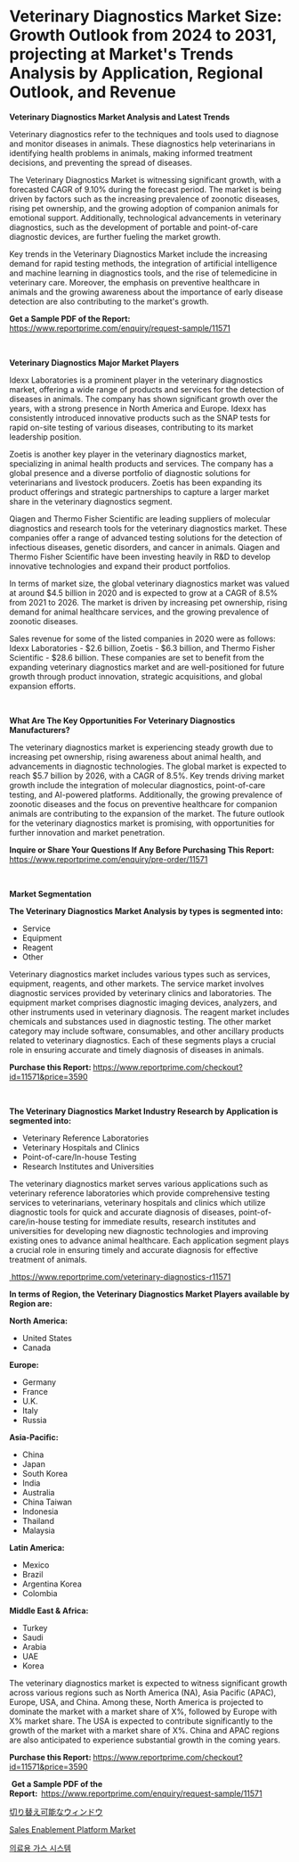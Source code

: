 <p><h1>Veterinary Diagnostics Market Size: Growth Outlook from 2024 to 2031, projecting at Market's Trends Analysis by Application, Regional Outlook, and Revenue</h1></p><p><strong>Veterinary Diagnostics Market Analysis and Latest Trends</strong></p>
<p><p>Veterinary diagnostics refer to the techniques and tools used to diagnose and monitor diseases in animals. These diagnostics help veterinarians in identifying health problems in animals, making informed treatment decisions, and preventing the spread of diseases.</p><p>The Veterinary Diagnostics Market is witnessing significant growth, with a forecasted CAGR of 9.10% during the forecast period. The market is being driven by factors such as the increasing prevalence of zoonotic diseases, rising pet ownership, and the growing adoption of companion animals for emotional support. Additionally, technological advancements in veterinary diagnostics, such as the development of portable and point-of-care diagnostic devices, are further fueling the market growth.</p><p>Key trends in the Veterinary Diagnostics Market include the increasing demand for rapid testing methods, the integration of artificial intelligence and machine learning in diagnostics tools, and the rise of telemedicine in veterinary care. Moreover, the emphasis on preventive healthcare in animals and the growing awareness about the importance of early disease detection are also contributing to the market's growth.</p></p>
<p><strong>Get a Sample PDF of the Report:&nbsp;</strong> <a href="https://www.reportprime.com/enquiry/request-sample/11571">https://www.reportprime.com/enquiry/request-sample/11571</a></p>
<p>&nbsp;</p>
<p><strong>Veterinary Diagnostics Major Market Players</strong></p>
<p><p>Idexx Laboratories is a prominent player in the veterinary diagnostics market, offering a wide range of products and services for the detection of diseases in animals. The company has shown significant growth over the years, with a strong presence in North America and Europe. Idexx has consistently introduced innovative products such as the SNAP tests for rapid on-site testing of various diseases, contributing to its market leadership position.</p><p>Zoetis is another key player in the veterinary diagnostics market, specializing in animal health products and services. The company has a global presence and a diverse portfolio of diagnostic solutions for veterinarians and livestock producers. Zoetis has been expanding its product offerings and strategic partnerships to capture a larger market share in the veterinary diagnostics segment.</p><p>Qiagen and Thermo Fisher Scientific are leading suppliers of molecular diagnostics and research tools for the veterinary diagnostics market. These companies offer a range of advanced testing solutions for the detection of infectious diseases, genetic disorders, and cancer in animals. Qiagen and Thermo Fisher Scientific have been investing heavily in R&D to develop innovative technologies and expand their product portfolios.</p><p>In terms of market size, the global veterinary diagnostics market was valued at around $4.5 billion in 2020 and is expected to grow at a CAGR of 8.5% from 2021 to 2026. The market is driven by increasing pet ownership, rising demand for animal healthcare services, and the growing prevalence of zoonotic diseases. </p><p>Sales revenue for some of the listed companies in 2020 were as follows: Idexx Laboratories - $2.6 billion, Zoetis - $6.3 billion, and Thermo Fisher Scientific - $28.6 billion. These companies are set to benefit from the expanding veterinary diagnostics market and are well-positioned for future growth through product innovation, strategic acquisitions, and global expansion efforts.</p></p>
<p>&nbsp;</p>
<p><strong>What Are The Key Opportunities For Veterinary Diagnostics Manufacturers?</strong></p>
<p><p>The veterinary diagnostics market is experiencing steady growth due to increasing pet ownership, rising awareness about animal health, and advancements in diagnostic technologies. The global market is expected to reach $5.7 billion by 2026, with a CAGR of 8.5%. Key trends driving market growth include the integration of molecular diagnostics, point-of-care testing, and AI-powered platforms. Additionally, the growing prevalence of zoonotic diseases and the focus on preventive healthcare for companion animals are contributing to the expansion of the market. The future outlook for the veterinary diagnostics market is promising, with opportunities for further innovation and market penetration.</p></p>
<p><strong>Inquire or Share Your Questions If Any Before Purchasing This Report:</strong> <a href="https://www.reportprime.com/enquiry/pre-order/11571">https://www.reportprime.com/enquiry/pre-order/11571</a></p>
<p>&nbsp;</p>
<p><strong>Market Segmentation</strong></p>
<p><strong>The Veterinary Diagnostics Market Analysis by types is segmented into:</strong></p>
<p><ul><li>Service</li><li>Equipment</li><li>Reagent</li><li>Other</li></ul></p>
<p><p>Veterinary diagnostics market includes various types such as services, equipment, reagents, and other markets. The service market involves diagnostic services provided by veterinary clinics and laboratories. The equipment market comprises diagnostic imaging devices, analyzers, and other instruments used in veterinary diagnosis. The reagent market includes chemicals and substances used in diagnostic testing. The other market category may include software, consumables, and other ancillary products related to veterinary diagnostics. Each of these segments plays a crucial role in ensuring accurate and timely diagnosis of diseases in animals.</p></p>
<p><strong>Purchase this Report:&nbsp;</strong><a href="https://www.reportprime.com/checkout?id=11571&price=3590">https://www.reportprime.com/checkout?id=11571&price=3590</a></p>
<p>&nbsp;</p>
<p><strong>The Veterinary Diagnostics Market Industry Research by Application is segmented into:</strong></p>
<p><ul><li>Veterinary Reference Laboratories</li><li>Veterinary Hospitals and Clinics</li><li>Point-of-care/In-house Testing</li><li>Research Institutes and Universities</li></ul></p>
<p><p>The veterinary diagnostics market serves various applications such as veterinary reference laboratories which provide comprehensive testing services to veterinarians, veterinary hospitals and clinics which utilize diagnostic tools for quick and accurate diagnosis of diseases, point-of-care/in-house testing for immediate results, research institutes and universities for developing new diagnostic technologies and improving existing ones to advance animal healthcare. Each application segment plays a crucial role in ensuring timely and accurate diagnosis for effective treatment of animals.</p></p>
<p><a href="https://www.reportprime.com/veterinary-diagnostics-r11571">&nbsp;https://www.reportprime.com/veterinary-diagnostics-r11571</a></p>
<p><strong>In terms of Region, the Veterinary Diagnostics Market Players available by Region are:</strong></p>
<p>
    <p> <strong> North America: </strong>
        <ul>
            <li>United States</li>
            <li>Canada</li>
        </ul>
        </p> 
    <p> <strong> Europe: </strong>
        <ul>
            <li>Germany</li>
            <li>France</li>
            <li>U.K.</li>
            <li>Italy</li>
            <li>Russia</li>
        </ul>
        </p> 
    <p> <strong> Asia-Pacific: </strong>
        <ul>
            <li>China</li>
            <li>Japan</li>
            <li>South Korea</li>
            <li>India</li>
            <li>Australia</li>
            <li>China Taiwan</li>
            <li>Indonesia</li>
            <li>Thailand</li>
            <li>Malaysia</li>
        </ul>
        </p> 
    <p> <strong> Latin America: </strong>
        <ul>
            <li>Mexico</li>
            <li>Brazil</li>
            <li>Argentina Korea</li>
            <li>Colombia</li>
        </ul>
        </p> 
    <p> <strong> Middle East & Africa: </strong>
        <ul>
            <li>Turkey</li>
            <li>Saudi</li>
            <li>Arabia</li>
            <li>UAE</li>
            <li>Korea</li>
        </ul>
    </p>
    </p>
<p><p>The veterinary diagnostics market is expected to witness significant growth across various regions such as North America (NA), Asia Pacific (APAC), Europe, USA, and China. Among these, North America is projected to dominate the market with a market share of X%, followed by Europe with X% market share. The USA is expected to contribute significantly to the growth of the market with a market share of X%. China and APAC regions are also anticipated to experience substantial growth in the coming years.</p></p>
<p><strong>Purchase this Report: </strong><a href="https://www.reportprime.com/checkout?id=11571&price=3590">https://www.reportprime.com/checkout?id=11571&price=3590</a></p>
<p>&nbsp;<strong>Get a Sample PDF of the Report:&nbsp;&nbsp;</strong><a href="https://www.reportprime.com/enquiry/request-sample/11571">https://www.reportprime.com/enquiry/request-sample/11571</a></p>
<p><strong></strong></p>
<p><p><a href="https://github.com/joaejkdzgyljvo6/Market-Research-Report-List-1/blob/main/534466626301.md">切り替え可能なウィンドウ</a></p><p><a href="https://github.com/WillieWoodard/Market-Research-Report-List-4/blob/main/sales-enablement-platform-market.md">Sales Enablement Platform Market</a></p><p><a href="https://github.com/plelbej847484502/Market-Research-Report-List-1/blob/main/388089537578.md">의료용 가스 시스템</a></p></p>